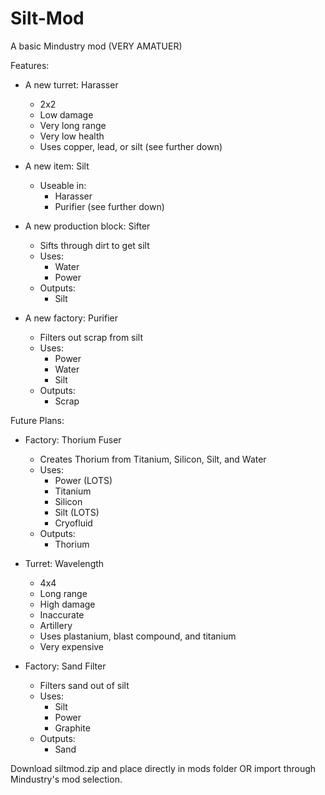 # Silt-Mod
A basic Mindustry mod (VERY AMATUER)

Features:
 - A new turret: Harasser
    - 2x2
    - Low damage
    - Very long range
    - Very low health
    - Uses copper, lead, or silt (see further down)
  
 - A new item: Silt
    - Useable in:
       - Harasser
       - Purifier (see further down)
       
 - A new production block: Sifter
    - Sifts through dirt to get silt
    - Uses:
       - Water
       - Power
    - Outputs:
       - Silt
       
 - A new factory: Purifier
    - Filters out scrap from silt
    - Uses:
       - Power
       - Water
       - Silt
    - Outputs:
       - Scrap
      
Future Plans:
 - Factory: Thorium Fuser
    - Creates Thorium from Titanium, Silicon, Silt, and Water
    - Uses:
       - Power (LOTS)
       - Titanium
       - Silicon
       - Silt (LOTS)
       - Cryofluid
    - Outputs:
       - Thorium
       
 - Turret: Wavelength
    - 4x4
    - Long range
    - High damage
    - Inaccurate
    - Artillery
    - Uses plastanium, blast compound, and titanium
    - Very expensive
 
 - Factory: Sand Filter
    - Filters sand out of silt
    - Uses:
       - Silt
       - Power
       - Graphite
    - Outputs:
       - Sand

Download siltmod.zip and place directly in mods folder OR import through Mindustry's mod selection.
